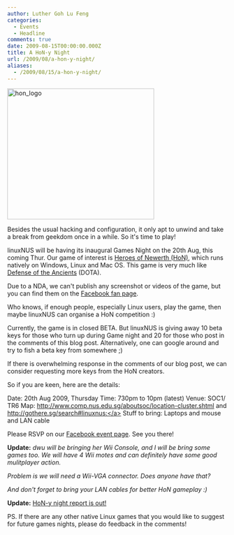 ```yaml
---
author: Luther Goh Lu Feng
categories:
  - Events
  - Headline
comments: true
date: 2009-08-15T00:00:00.000Z
title: A HoN-y Night
url: /2009/08/a-hon-y-night/
aliases:
  - /2009/08/15/a-hon-y-night/
---
```


<img src="/img/2009/08/hon_logo.png" alt="hon_logo" title="hon_logo" width="336" height="300" class="aligncenter size-full wp-image-767" />

Besides the usual hacking and configuration, it only apt to unwind and take a break from geekdom once in a while. So it's time to play!

linuxNUS will be having its inaugural Games Night on the 20th Aug, this coming Thur. Our game of interest is <a href="http://beta.heroesofnewerth.com/">Heroes of Newerth (HoN)</a>, which runs natively on Windows, Linux and Mac OS. This game is very much like <a href="http://en.wikipedia.org/wiki/Defense_of_the_Ancients">Defense of the Ancients</a> (DOTA).

Due to a NDA, we can't publish any screenshot or videos of the game, but you can find them on the <a href=" http://www.facebook.com/heroesofnewerth?ref=ts">Facebook fan page</a>.

Who knows, if enough people, especially Linux users, play the game, then maybe linuxNUS can organise a HoN competition :)

Currently, the game is in closed BETA. But linuxNUS is giving away 10 beta keys for those who turn up during Game night  and 20 for those who post in the comments of this blog post. Alternatively, one can google around and try to fish a beta key from somewhere ;)

If there is overwhelming response in the comments of our blog post, we can consider requesting more keys from the HoN creators.

So if you are keen, here are the details:

Date: 20th Aug 2009, Thursday
Time: 730pm to 10pm (latest)
Venue: SOC1/ TR6
Map: <a href="http://www.comp.nus.edu.sg/aboutsoc/location-cluster.shtml">http://www.comp.nus.edu.sg/aboutsoc/location-cluster.shtml</a> and <a href="http://gothere.sg/search#linuxnus:">http://gothere.sg/search#linuxnus:</a>
Stuff to bring: Laptops and mouse and LAN cable

Please RSVP on our <a href="http://www.facebook.com/event.php?eid=117891673379">Facebook event page</a>. See you there!

<strong>Update:</strong> <em>dwu will be bringing her Wii Console, and I will be bring some games too. We will have 4 Wii motes and can definitely have some good mulitplayer action.

Problem is we will need a Wii-VGA connector. Does anyone have that?

And don't forget to bring your LAN cables for better HoN gameplay :)</em>

<strong>Update:</strong> <a href="http://linuxnus.org/2009/08/27/hon-y-night-report-and-photos/">HoN-y night report is out!</a>

PS. If there are any other native Linux games that you would like to suggest for future games nights, please do feedback in the comments!
